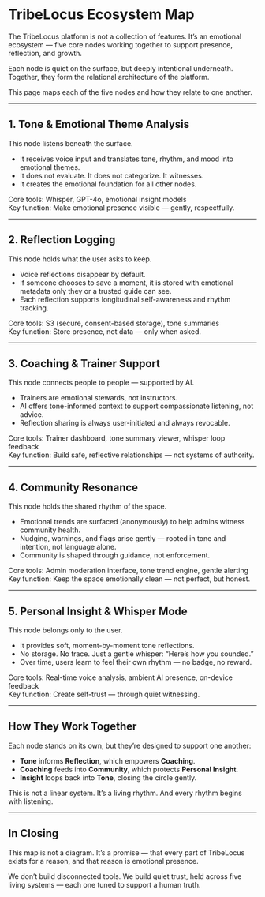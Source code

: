 # TribeLocus Ecosystem Map

The TribeLocus platform is not a collection of features. It’s an emotional ecosystem — five core nodes working together to support presence, reflection, and growth.

Each node is quiet on the surface, but deeply intentional underneath. Together, they form the relational architecture of the platform.

This page maps each of the five nodes and how they relate to one another.

---

## 1. Tone & Emotional Theme Analysis

This node listens beneath the surface.

- It receives voice input and translates tone, rhythm, and mood into emotional themes.
- It does not evaluate. It does not categorize. It witnesses.
- It creates the emotional foundation for all other nodes.

Core tools: Whisper, GPT-4o, emotional insight models  
Key function: Make emotional presence visible — gently, respectfully.

---

## 2. Reflection Logging

This node holds what the user asks to keep.

- Voice reflections disappear by default.
- If someone chooses to save a moment, it is stored with emotional metadata only they or a trusted guide can see.
- Each reflection supports longitudinal self-awareness and rhythm tracking.

Core tools: S3 (secure, consent-based storage), tone summaries  
Key function: Store presence, not data — only when asked.

---

## 3. Coaching & Trainer Support

This node connects people to people — supported by AI.

- Trainers are emotional stewards, not instructors.
- AI offers tone-informed context to support compassionate listening, not advice.
- Reflection sharing is always user-initiated and always revocable.

Core tools: Trainer dashboard, tone summary viewer, whisper loop feedback  
Key function: Build safe, reflective relationships — not systems of authority.

---

## 4. Community Resonance

This node holds the shared rhythm of the space.

- Emotional trends are surfaced (anonymously) to help admins witness community health.
- Nudging, warnings, and flags arise gently — rooted in tone and intention, not language alone.
- Community is shaped through guidance, not enforcement.

Core tools: Admin moderation interface, tone trend engine, gentle alerting  
Key function: Keep the space emotionally clean — not perfect, but honest.

---

## 5. Personal Insight & Whisper Mode

This node belongs only to the user.

- It provides soft, moment-by-moment tone reflections.
- No storage. No trace. Just a gentle whisper: “Here’s how you sounded.”
- Over time, users learn to feel their own rhythm — no badge, no reward.

Core tools: Real-time voice analysis, ambient AI presence, on-device feedback  
Key function: Create self-trust — through quiet witnessing.

---

## How They Work Together

Each node stands on its own, but they’re designed to support one another:

- **Tone** informs **Reflection**, which empowers **Coaching**.
- **Coaching** feeds into **Community**, which protects **Personal Insight**.
- **Insight** loops back into **Tone**, closing the circle gently.

This is not a linear system. It’s a living rhythm. And every rhythm begins with listening.

---

## In Closing

This map is not a diagram. It’s a promise — that every part of TribeLocus exists for a reason, and that reason is emotional presence.

We don’t build disconnected tools. We build quiet trust, held across five living systems — each one tuned to support a human truth.

